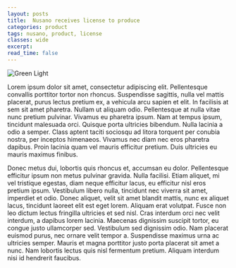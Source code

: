 ```yaml
---
layout: posts
title:  Nusano receives license to produce
categories: product
tags: nusano, product, license
classes: wide
excerpt: 
read_time: false
---
```


![Green Light](https://images.unsplash.com/photo-1494129935429-873eafa78178?ixlib=rb-1.2.1&ixid=MXwxMjA3fDB8MHxwaG90by1wYWdlfHx8fGVufDB8fHw%3D&auto=format&fit=crop&w=2578&q=80)

Lorem ipsum dolor sit amet, consectetur adipiscing elit. Pellentesque convallis porttitor tortor non rhoncus. Suspendisse sagittis, nulla vel mattis placerat, purus lectus pretium ex, a vehicula arcu sapien et elit. In facilisis at sem sit amet pharetra. Nullam ut aliquam odio. Pellentesque at nulla vitae nunc pretium pulvinar. Vivamus eu pharetra ipsum. Nam at tempus ipsum, tincidunt malesuada orci. Quisque porta ultricies bibendum. Nulla lacinia a odio a semper. Class aptent taciti sociosqu ad litora torquent per conubia nostra, per inceptos himenaeos. Vivamus nec diam nec eros pharetra dapibus. Proin lacinia quam vel mauris efficitur pretium. Duis ultricies eu mauris maximus finibus.

Donec metus dui, lobortis quis rhoncus et, accumsan eu dolor. Pellentesque efficitur ipsum non metus pulvinar gravida. Nulla facilisi. Etiam aliquet, mi vel tristique egestas, diam neque efficitur lacus, eu efficitur nisl eros pretium ipsum. Vestibulum libero nulla, tincidunt nec viverra sit amet, imperdiet et odio. Donec aliquet, velit sit amet blandit mattis, nunc ex aliquet lacus, tincidunt laoreet elit est eget lorem. Aliquam erat volutpat. Fusce non leo dictum lectus fringilla ultricies et sed nisl. Cras interdum orci nec velit interdum, a dapibus lorem lacinia. Maecenas dignissim suscipit tortor, eu congue justo ullamcorper sed. Vestibulum sed dignissim odio. Nam placerat euismod purus, nec ornare velit tempor a. Suspendisse maximus urna ac ultricies semper. Mauris et magna porttitor justo porta placerat sit amet a nunc. Nam lobortis lectus quis nisl fermentum pretium. Aliquam interdum nisi id hendrerit faucibus.


